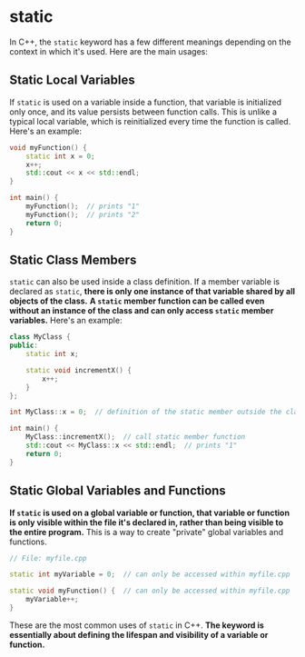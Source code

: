 # static

In C++, the `static` keyword has a few different meanings depending on the context in which it's used. Here are the main usages:

## **Static Local Variables**

If `static` is used on a variable inside a function, that variable is initialized only once, and its value persists between function calls. This is unlike a typical local variable, which is reinitialized every time the function is called. Here's an example:

```cpp
void myFunction() {
    static int x = 0;
    x++;
    std::cout << x << std::endl;
}

int main() {
    myFunction();  // prints "1"
    myFunction();  // prints "2"
    return 0;
}
```

## **Static Class Members** 

`static` can also be used inside a class definition. If a member variable is declared as `static`, **there is only one instance of that variable shared by all objects of the class.** **A `static` member function can be called even without an instance of the class and can only access `static` member variables.** Here's an example:

```cpp
class MyClass {
public:
    static int x;

    static void incrementX() {
        x++;
    }
};

int MyClass::x = 0;  // definition of the static member outside the class

int main() {
    MyClass::incrementX();  // call static member function
    std::cout << MyClass::x << std::endl;  // prints "1"
    return 0;
}
```

## **Static Global Variables and Functions** 

**If `static` is used on a global variable or function, that variable or function is only visible within the file it's declared in, rather than being visible to the entire program.** This is a way to create "private" global variables and functions.

```cpp
// File: myfile.cpp

static int myVariable = 0;  // can only be accessed within myfile.cpp

static void myFunction() {  // can only be accessed within myfile.cpp
    myVariable++;
}
```

These are the most common uses of `static` in C++. **The keyword is essentially about defining the lifespan and visibility of a variable or function.**